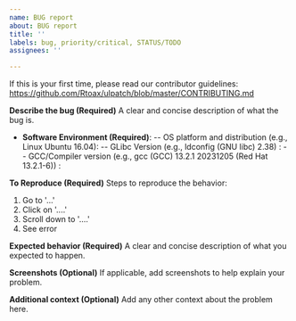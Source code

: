 ```yaml
---
name: BUG report
about: BUG report
title: ''
labels: bug, priority/critical, STATUS/TODO
assignees: ''

---
```


If this is your first time, please read our contributor guidelines:
https://github.com/Rtoax/ulpatch/blob/master/CONTRIBUTING.md

**Describe the bug (Required)**
A clear and concise description of what the bug is.

- **Software Environment (Required)**:
-- OS platform and distribution (e.g., Linux Ubuntu 16.04):
-- GLibc Version (e.g., ldconfig (GNU libc) 2.38) :
-- GCC/Compiler version (e.g., gcc (GCC) 13.2.1 20231205 (Red Hat 13.2.1-6)) :

**To Reproduce (Required)**
Steps to reproduce the behavior:
1. Go to '...'
2. Click on '....'
3. Scroll down to '....'
4. See error

**Expected behavior (Required)**
A clear and concise description of what you expected to happen.

**Screenshots (Optional)**
If applicable, add screenshots to help explain your problem.

**Additional context (Optional)**
Add any other context about the problem here.
